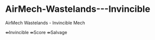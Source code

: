 # AirMech-Wastelands---Invincible
AirMech Wastelands - Invincible Mech

⇻Invincible
⇻Score
⇻Salvage

